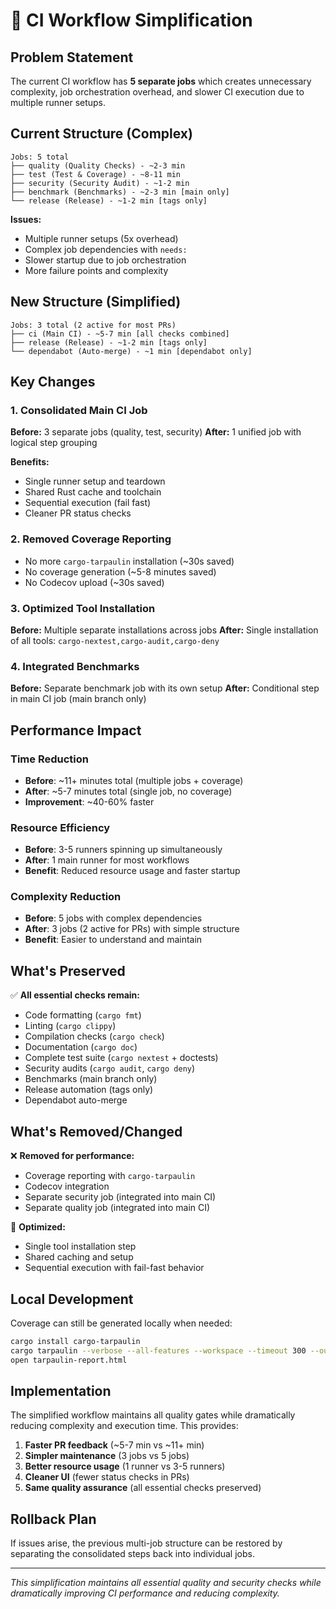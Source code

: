 # 🚀 CI Workflow Simplification

## Problem Statement

The current CI workflow has **5 separate jobs** which creates unnecessary complexity, job orchestration overhead, and slower CI execution due to multiple runner setups.

## Current Structure (Complex)

```
Jobs: 5 total
├── quality (Quality Checks) - ~2-3 min
├── test (Test & Coverage) - ~8-11 min
├── security (Security Audit) - ~1-2 min
├── benchmark (Benchmarks) - ~2-3 min [main only]
└── release (Release) - ~1-2 min [tags only]
```

**Issues:**
- Multiple runner setups (5x overhead)
- Complex job dependencies with `needs:`
- Slower startup due to job orchestration
- More failure points and complexity

## New Structure (Simplified)

```
Jobs: 3 total (2 active for most PRs)
├── ci (Main CI) - ~5-7 min [all checks combined]
├── release (Release) - ~1-2 min [tags only]
└── dependabot (Auto-merge) - ~1 min [dependabot only]
```

## Key Changes

### 1. Consolidated Main CI Job
**Before:** 3 separate jobs (quality, test, security)
**After:** 1 unified job with logical step grouping

**Benefits:**
- Single runner setup and teardown
- Shared Rust cache and toolchain
- Sequential execution (fail fast)
- Cleaner PR status checks

### 2. Removed Coverage Reporting
- No more `cargo-tarpaulin` installation (~30s saved)
- No coverage generation (~5-8 minutes saved)
- No Codecov upload (~30s saved)

### 3. Optimized Tool Installation
**Before:** Multiple separate installations across jobs
**After:** Single installation of all tools: `cargo-nextest,cargo-audit,cargo-deny`

### 4. Integrated Benchmarks
**Before:** Separate benchmark job with its own setup
**After:** Conditional step in main CI job (main branch only)

## Performance Impact

### Time Reduction
- **Before**: ~11+ minutes total (multiple jobs + coverage)
- **After**: ~5-7 minutes total (single job, no coverage)
- **Improvement**: ~40-60% faster

### Resource Efficiency
- **Before**: 3-5 runners spinning up simultaneously
- **After**: 1 main runner for most workflows
- **Benefit**: Reduced resource usage and faster startup

### Complexity Reduction
- **Before**: 5 jobs with complex dependencies
- **After**: 3 jobs (2 active for PRs) with simple structure
- **Benefit**: Easier to understand and maintain

## What's Preserved

✅ **All essential checks remain:**
- Code formatting (`cargo fmt`)
- Linting (`cargo clippy`)
- Compilation checks (`cargo check`)
- Documentation (`cargo doc`)
- Complete test suite (`cargo nextest` + doctests)
- Security audits (`cargo audit`, `cargo deny`)
- Benchmarks (main branch only)
- Release automation (tags only)
- Dependabot auto-merge

## What's Removed/Changed

❌ **Removed for performance:**
- Coverage reporting with `cargo-tarpaulin`
- Codecov integration
- Separate security job (integrated into main CI)
- Separate quality job (integrated into main CI)

🔄 **Optimized:**
- Single tool installation step
- Shared caching and setup
- Sequential execution with fail-fast behavior

## Local Development

Coverage can still be generated locally when needed:
```bash
cargo install cargo-tarpaulin
cargo tarpaulin --verbose --all-features --workspace --timeout 300 --out html
open tarpaulin-report.html
```

## Implementation

The simplified workflow maintains all quality gates while dramatically reducing complexity and execution time. This provides:

1. **Faster PR feedback** (~5-7 min vs ~11+ min)
2. **Simpler maintenance** (3 jobs vs 5 jobs)
3. **Better resource usage** (1 runner vs 3-5 runners)
4. **Cleaner UI** (fewer status checks in PRs)
5. **Same quality assurance** (all essential checks preserved)

## Rollback Plan

If issues arise, the previous multi-job structure can be restored by separating the consolidated steps back into individual jobs.

---

*This simplification maintains all essential quality and security checks while dramatically improving CI performance and reducing complexity.*
